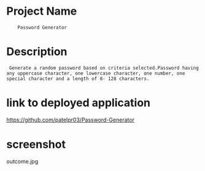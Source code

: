 # Project Name
        Password Generator 

# Description 
     Generate a random password based on criteria selected.Password having any uppercase character, one lowercase character, one number, one special character and a length of 8- 128 characters.


# link to deployed application
 https://github.com/patelpr03/Password-Generator

# screenshot
   outcome.jpg


